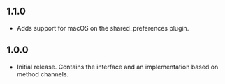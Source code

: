 ## 1.1.0

* Adds support for macOS on the shared_preferences plugin.

## 1.0.0

* Initial release. Contains the interface and an implementation based on
  method channels.
